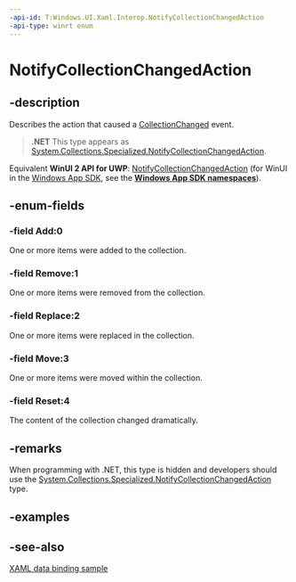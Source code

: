 ```yaml
---
-api-id: T:Windows.UI.Xaml.Interop.NotifyCollectionChangedAction
-api-type: winrt enum
---
```


<!-- Enumeration syntax
public enum Windows.UI.Xaml.Interop.NotifyCollectionChangedAction : int
-->

# NotifyCollectionChangedAction

## -description
Describes the action that caused a [CollectionChanged](inotifycollectionchanged_collectionchanged.md) event.



> **.NET**
> This type appears as [System.Collections.Specialized.NotifyCollectionChangedAction](/dotnet/api/system.collections.specialized.notifycollectionchangedaction?view=dotnet-uwp-10.0&preserve-view=true).

Equivalent **WinUI 2 API for UWP**: [NotifyCollectionChangedAction](/windows/winui/api/microsoft.ui.xaml.interop.notifycollectionchangedaction) (for WinUI in the [Windows App SDK](/windows/apps/windows-app-sdk/), see the **[Windows App SDK namespaces](/windows/windows-app-sdk/api/winrt/)**).

## -enum-fields
### -field Add:0
One or more items were added to the collection.

### -field Remove:1
One or more items were removed from the collection.

### -field Replace:2
One or more items were replaced in the collection.

### -field Move:3
One or more items were moved within the collection.

### -field Reset:4
The content of the collection changed dramatically.


## -remarks
When programming with .NET, this type is hidden and developers should use the [System.Collections.Specialized.NotifyCollectionChangedAction](/dotnet/api/system.collections.specialized.notifycollectionchangedaction?view=dotnet-uwp-10.0&preserve-view=true) type.

## -examples

## -see-also
[XAML data binding sample](https://github.com/Microsoft/Windows-universal-samples/tree/master/Samples/XamlBind)
